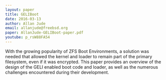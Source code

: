 ```yaml
---
layout: paper
title: GELIBoot
date: 2016-03-13
author: Allan Jude
email: allanjude@freebsd.org
paper: AllanJude-GELIBoot-paper.pdf
youtube: p_rsW88FA54
---
```

With the growing popularity of ZFS Boot Environments, a solution was needed that allowed the kernel and loader to remain part of the primary filesystem, even if it was encrypted.
This paper provides an overview of the design of the GELI enabled boot code and loader, as well as the numerous challenges encountered during their development.
